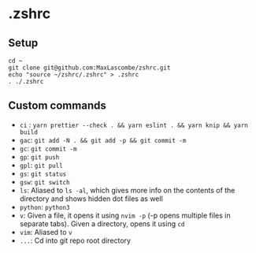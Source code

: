 # .zshrc

## Setup

```
cd ~
git clone git@github.com:MaxLascombe/zshrc.git
echo "source ~/zshrc/.zshrc" > .zshrc
. ./.zshrc
```

## Custom commands

- `ci` : `yarn prettier --check . && yarn eslint . && yarn knip && yarn build`
- `gac`: `git add -N . && git add -p && git commit -m`
- `gc`: `git commit -m`
- `gp`: `git push`
- `gpl`: `git pull`
- `gs`: `git status`
- `gsw`: `git switch`
- `ls`: Aliased to `ls -al`, which gives more info on the contents of the
  directory and shows hidden dot files as well
- `python`: `python3`
- `v`: Given a file, it opens it using `nvim -p` (-p opens multiple files in
  separate tabs). Given a directory, opens it using `cd`
- `vim`: Aliased to `v`
- `...`: Cd into git repo root directory
